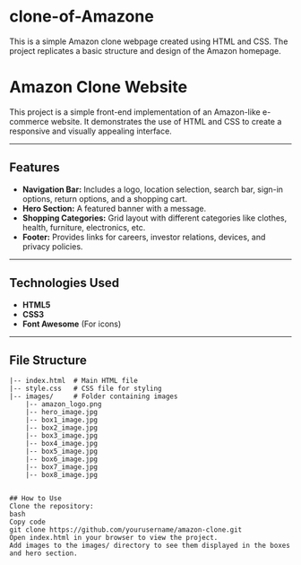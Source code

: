 # clone-of-Amazone
This is a simple Amazon clone webpage created using HTML and CSS. The project replicates a basic structure and design of the Amazon homepage.

# Amazon Clone Website

This project is a simple front-end implementation of an Amazon-like e-commerce website. It demonstrates the use of HTML and CSS to create a responsive and visually appealing interface.

---

## Features

- **Navigation Bar:** Includes a logo, location selection, search bar, sign-in options, return options, and a shopping cart.
- **Hero Section:** A featured banner with a message.
- **Shopping Categories:** Grid layout with different categories like clothes, health, furniture, electronics, etc.
- **Footer:** Provides links for careers, investor relations, devices, and privacy policies.

---

## Technologies Used

- **HTML5**
- **CSS3**
- **Font Awesome** (For icons)

---

## File Structure

```plaintext
|-- index.html  # Main HTML file
|-- style.css   # CSS file for styling
|-- images/     # Folder containing images
    |-- amazon_logo.png
    |-- hero_image.jpg
    |-- box1_image.jpg
    |-- box2_image.jpg
    |-- box3_image.jpg
    |-- box4_image.jpg
    |-- box5_image.jpg
    |-- box6_image.jpg
    |-- box7_image.jpg
    |-- box8_image.jpg


## How to Use
Clone the repository:
bash
Copy code
git clone https://github.com/yourusername/amazon-clone.git
Open index.html in your browser to view the project.
Add images to the images/ directory to see them displayed in the boxes and hero section.

